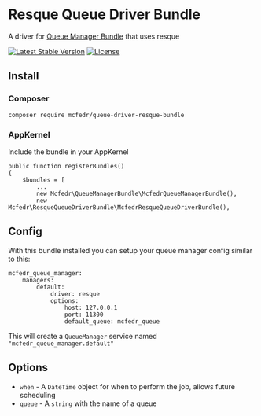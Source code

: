 # Resque Queue Driver Bundle

A driver for [Queue Manager Bundle](https://github.com/mcfedr/queue-manager-bundle) that uses resque

[![Latest Stable Version](https://poser.pugx.org/mcfedr/queue-driver-resque-bundle/v/stable.png)](https://packagist.org/packages/mcfedr/queue-driver-resque-bundle)
[![License](https://poser.pugx.org/mcfedr/queue-driver-resque-bundle/license.png)](https://packagist.org/packages/mcfedr/queue-driver-resque-bundle)

## Install

### Composer

    composer require mcfedr/queue-driver-resque-bundle

### AppKernel

Include the bundle in your AppKernel

    public function registerBundles()
    {
        $bundles = [
            ...
            new Mcfedr\QueueManagerBundle\McfedrQueueManagerBundle(),
            new Mcfedr\ResqueQueueDriverBundle\McfedrResqueQueueDriverBundle(),

## Config

With this bundle installed you can setup your queue manager config similar to this:

    mcfedr_queue_manager:
        managers:
            default:
                driver: resque
                options:
                    host: 127.0.0.1
                    port: 11300
                    default_queue: mcfedr_queue

This will create a `QueueManager` service named `"mcfedr_queue_manager.default"`

## Options

* `when` - A `DateTime` object for when to perform the job, allows future scheduling
* `queue` - A `string` with the name of a queue
